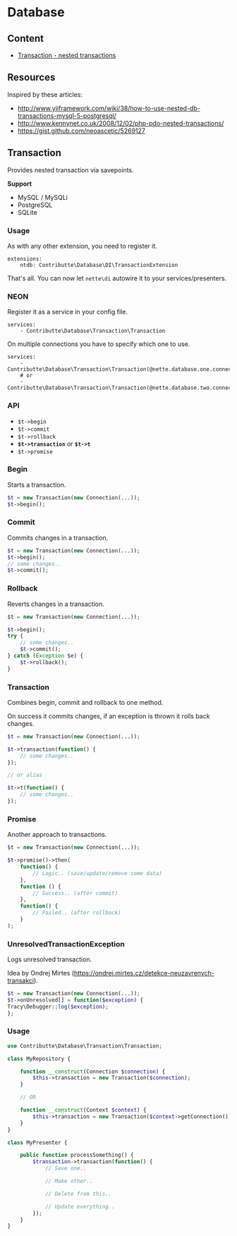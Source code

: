 # Database

## Content

- [Transaction - nested transactions](#transaction)

## Resources

Inspired by these articles:

* http://www.yiiframework.com/wiki/38/how-to-use-nested-db-transactions-mysql-5-postgresql/
* http://www.kennynet.co.uk/2008/12/02/php-pdo-nested-transactions/
* https://gist.github.com/neoascetic/5269127

## Transaction

Provides nested transaction via savepoints.

**Support**

* MySQL / MySQLi
* PostgreSQL
* SQLite

### Usage

As with any other extension, you need to register it.

```neon
extensions:
	ntdb: Contributte\Database\DI\TransactionExtension
```

That's all. You can now let `nette\di` autowire it to your services/presenters.

### NEON

Register it as a service in your config file.

```neon
services:
	- Contributte\Database\Transaction\Transaction
```

On multiple connections you have to specify which one to use.

```neon
services:
	- Contributte\Database\Transaction\Transaction(@nette.database.one.connection)
	# or
	- Contributte\Database\Transaction\Transaction(@nette.database.two.connection)
```

### API

* `$t->begin`
* `$t->commit`
* `$t->rollback`
* **`$t->transaction`** or **`$t->t`**
* `$t->promise`

### Begin

Starts a transaction.

```php
$t = new Transaction(new Connection(...));
$t->begin();
```

### Commit

Commits changes in a transaction.

```php
$t = new Transaction(new Connection(...));
$t->begin();
// some changes..
$t->commit();
```

### Rollback

Reverts changes in a transaction.

```php
$t = new Transaction(new Connection(...));

$t->begin();
try {
	// some changes..
	$t->commit();
} catch (Exception $e) {
	$t->rollback();
}
```

### Transaction

Combines begin, commit and rollback to one method.

On success it commits changes, if an exception is thrown it rolls back changes.

```php
$t = new Transaction(new Connection(...));

$t->transaction(function() {
	// some changes..
});

// or alias

$t->t(function() {
	// some changes..
});
```

### Promise

Another approach to transactions.

```php
$t = new Transaction(new Connection(...));

$t->promise()->then(
	function() {
		// Logic.. (save/update/remove some data)
	},
	function () {
		// Success.. (after commit)
	},
	function() {
		// Failed.. (after rollback)
	}
);
```

### UnresolvedTransactionException

Logs unresolved transaction.

Idea by Ondrej Mirtes (https://ondrej.mirtes.cz/detekce-neuzavrenych-transakci).

```php
$t = new Transaction(new Connection(...));
$t->onUnresolved[] = function($exception) {
Tracy\Debugger::log($exception);
};
```

### Usage

```php
use Contributte\Database\Transaction\Transaction;

class MyRepository {

	function __construct(Connection $connection) {
		$this->transaction = new Transaction($connection);
	}

	// OR

	function __construct(Context $context) {
		$this->transaction = new Transaction($context->getConnection());
	}
}

class MyPresenter {

	public function processSomething() {
		$transaction->transaction(function() {
			// Save one..

			// Make other..

			// Delete from this..

			// Update everything..
		});
	}
}
```
